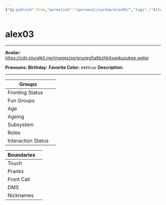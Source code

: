 ```yaml
---
{"dg-publish":true,"permalink":"/personal/system/alex03/","tags":["Alter","System"]}
---
```



# alex03
---
**Avatar:** https://cdn.pluralkit.me/images/xe/gruoeg5a6kzhk4xaqkuzukpe.webp 


**Pronouns:** 
**Birthday:** 
**Favorite Color:** `#4891ae`
**Description:** 


---

| Groups             |     |
| ------------------ | --- |
| Fronting Status    |     |
| Fun Groups         |     |
| Age                |     |
| Ageing             |     |
| Subsystem          |     |
| Roles              |     |
| Interaction Status |     |

| Boundaries |     |
| ---------- | --- |
| Touch      |     |
| Pranks     |     |
| Front Call |     |
| DMS        |     |
| Nicknames  |     |
